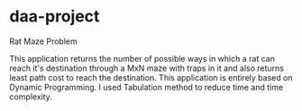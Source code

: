 # daa-project

Rat Maze Problem

This application returns the number of possible ways in which a rat can reach it's destination through a MxN maze with traps in it and also returns 
least path cost to reach the destination. This application is entirely based on Dynamic Programming. I used Tabulation method to reduce time 
and time complexity.
